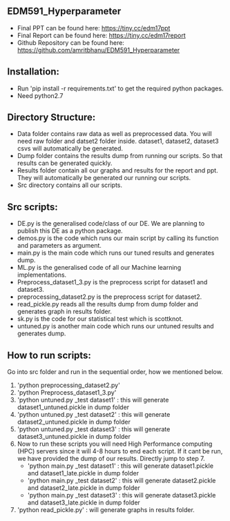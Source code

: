## EDM591_Hyperparameter
- Final PPT can be found here: https://tiny.cc/edm17ppt
- Final Report can be found here: https://tiny.cc/edm17report
- Github Repository can be found here: https://github.com/amritbhanu/EDM591_Hyperparameter

## Installation:
- Run 'pip install -r requirements.txt' to get the required python packages.
- Need python2.7 

## Directory Structure:
- Data folder contains raw data as well as preprocessed data. You will need raw folder and datset2 folder inside. dataset1, dataset2, dataset3 csvs will automatically be generated.
- Dump folder contains the results dump from running our scripts. So that results can be generated quickly.
- Results folder contain all our graphs and results for the report and ppt. They will automatically be generated our running our scripts.
- Src directory contains all our scripts.

## Src scripts:
- DE.py is the generalised code/class of our DE. We are planning to publish this DE as a python package.
- demos.py is the code which runs our main script by calling its function and parameters as argument.
- main.py is the main code which runs our tuned results and generates dump.
- ML.py is the generalised code of all our Machine learning implementations.
- Preprocess_dataset1_3.py is the preprocess script for dataset1 and dataset3.
- preprocessing_dataset2.py is the preprocess script for dataset2.
- read_pickle.py reads all the results dump from dump folder and generates graph in results folder.
- sk.py is the code for our statistical test which is scottknot.
- untuned.py is another main code which runs our untuned results and generates dump.

## How to run scripts:
Go into src folder and run in the sequential order, how we mentioned below.
1) 'python preprocessing_dataset2.py'
2) 'python Preprocess_dataset1_3.py'
3) 'python untuned.py _test dataset1' : this will generate dataset1_untuned.pickle in dump folder
4) 'python untuned.py _test dataset2' : this will generate dataset2_untuned.pickle in dump folder
5) 'python untuned.py _test dataset3' : this will generate dataset3_untuned.pickle in dump folder
6) Now to run these scripts you will need High Performance computing (HPC) servers since it will 4-8 hours to end each script. If it cant be run, we have provided the dump of our results. Directly jump to step 7.
    - 'python main.py _test dataset1' : this will generate dataset1.pickle and dataset1_late.pickle in dump folder
    - 'python main.py _test dataset2' : this will generate dataset2.pickle and dataset2_late.pickle in dump folder
    - 'python main.py _test dataset3' : this will generate dataset3.pickle and dataset3_late.pickle in dump folder
7) 'python read_pickle.py' : will generate graphs in results folder.


